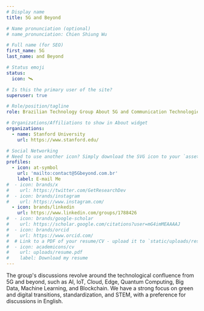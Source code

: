 ```yaml
---
# Display name
title: 5G and Beyond

# Name pronunciation (optional)
# name_pronunciation: Chien Shiung Wu

# Full name (for SEO)
first_name: 5G 
last_name: and Beyond

# Status emoji
status:
  icon: 🛰️

# Is this the primary user of the site?
superuser: true

# Role/position/tagline
role: Brazilian Technology Group About 5G and Communication Technologies

# Organizations/Affiliations to show in About widget
organizations:
  - name: Stanford University
    url: https://www.stanford.edu/

# Social Networking
# Need to use another icon? Simply download the SVG icon to your `assets/media/icons/` folder.
profiles:
  - icon: at-symbol
    url: 'mailto:contact@5Gbeyond.com.br'
    label: E-mail Me
#  - icon: brands/x
#    url: https://twitter.com/GetResearchDev
#  - icon: brands/instagram
#    url: https://www.instagram.com/
  - icon: brands/linkedin
    url: https://www.linkedin.com/groups/1788426
#  - icon: brands/google-scholar
#    url: https://scholar.google.com/citations?user=mG4imMEAAAAJ
#  - icon: brands/orcid
#    url: https://www.orcid.com/
#  # Link to a PDF of your resume/CV - upload it to `static/uploads/resume.pdf`
#  - icon: academicons/cv
#    url: uploads/resume.pdf
#    label: Download my resume
---
```


The group's discussions revolve around the technological confluence from 5G and beyond, such as AI, IoT, Cloud, Edge, Quantum Computing, Big Data, Machine Learning, and Blockchain. We have a strong focus on green and digital transitions, standardization, and STEM, with a preference for discussions in English.
